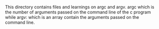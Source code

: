 This directory contains files and learnings on argc and argv.
argc which is the number of arguments passed on the command line of the c program
while argv: which is an array contain the arguments passed on the command line.
